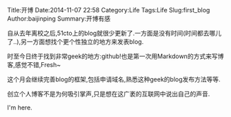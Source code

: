 Title:开博
Date:2014-11-07 22:58
Category:Life
Tags:Life
Slug:first_blog
Author:baijinping
Summary:开博有感

自从去年离校之后,51cto上的blog就很少更新了.一方面是没有时间(时间都去哪儿了..),另一方面想找个更个性独立的地方来发表blog.

时至今日终于找到非常geek的地方:github!也是第一次用Markdown的方式来写博客,感觉不错,Fresh~

这个月会继续完善blog的框架,包括申请域名,熟悉这种geek的blog发布方法等等.

创立个人博客不是为何吸引掌声,只是想在这广袤的互联网中说出自己的声音.

I'm here.